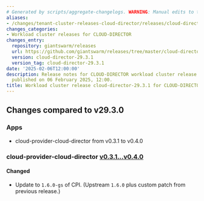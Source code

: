 ```yaml
---
# Generated by scripts/aggregate-changelogs. WARNING: Manual edits to this files will be overwritten.
aliases:
- /changes/tenant-cluster-releases-cloud-director/releases/cloud-director-cloud-director-29.3.1/
changes_categories:
- Workload cluster releases for CLOUD-DIRECTOR
changes_entry:
  repository: giantswarm/releases
  url: https://github.com/giantswarm/releases/tree/master/cloud-director/v29.3.1
  version: cloud-director-29.3.1
  version_tag: cloud-director-29.3.1
date: '2025-02-06T12:00:00'
description: Release notes for CLOUD-DIRECTOR workload cluster release cloud-director-29.3.1,
  published on 06 February 2025, 12:00.
title: Workload cluster release cloud-director-29.3.1 for CLOUD-DIRECTOR
---
```


## Changes compared to v29.3.0

### Apps

- cloud-provider-cloud-director from v0.3.1 to v0.4.0

### cloud-provider-cloud-director [v0.3.1...v0.4.0](https://github.com/giantswarm/cloud-provider-cloud-director-app/compare/v0.3.1...v0.4.0)

#### Changed

- Update to `1.6.0-gs` of CPI. (Upstream `1.6.0` plus custom patch from previous release.)
